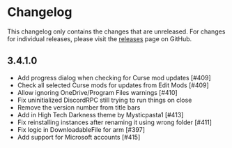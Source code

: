 # Changelog

This changelog only contains the changes that are unreleased. For changes for individual releases, please visit the
[releases](https://github.com/ATLauncher/ATLauncher/releases) page on GitHub.

## 3.4.1.0

- Add progress dialog when checking for Curse mod updates [#409]
- Check all selected Curse mods for updates from Edit Mods [#409]
- Allow ignoring OneDrive/Program Files warnings [#410]
- Fix uninitialized DiscordRPC still trying to run things on close
- Remove the version number from title bars
- Add in High Tech Darkness theme by Mysticpasta1 [#413]
- Fix reinstalling instances after renaming it using wrong folder [#411]
- Fix logic in DownloadableFile for arm [#397]
- Add support for Microsoft accounts [#415]
